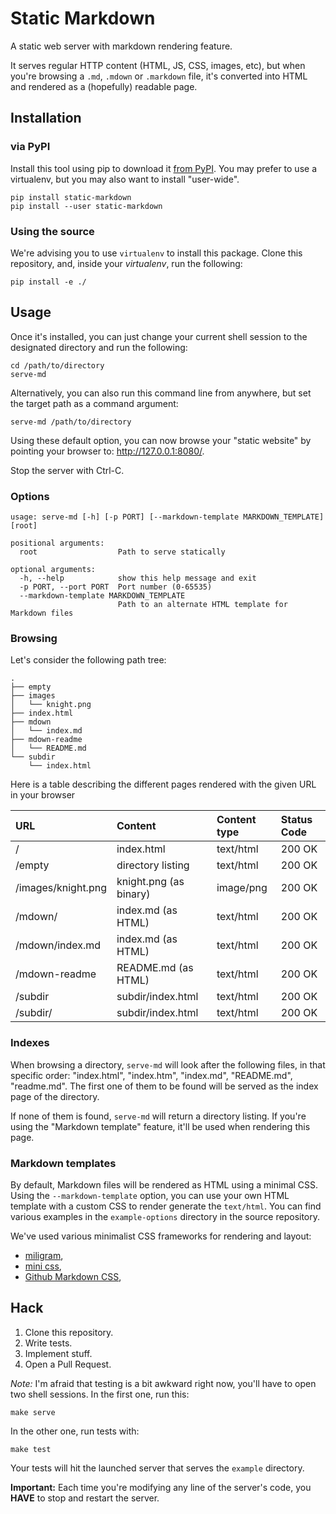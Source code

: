 # Static Markdown

A static web server with markdown rendering feature.

It serves regular HTTP content (HTML, JS, CSS, images, etc), but when you're browsing a ``.md``, ``.mdown`` or ``.markdown`` file, it's converted into HTML and rendered as a (hopefully) readable page.

## Installation

### via PyPI

Install this tool using pip to download it [from PyPI](https://pypi.org/project/static-markdown/). You may prefer to use a virtualenv, but you may also want to install "user-wide".

```shell
pip install static-markdown
pip install --user static-markdown
```

### Using the source

We're advising you to use ``virtualenv`` to install this package. Clone this repository, and, inside your *virtualenv*, run the following:

```shell
pip install -e ./
```

## Usage

Once it's installed, you can just change your current shell session to the designated directory and run the following:

```shell
cd /path/to/directory
serve-md
```

Alternatively, you can also run this command line from anywhere, but set the target path as a command argument:

```shell
serve-md /path/to/directory
```

Using these default option, you can now browse your "static website" by pointing your browser to: <http://127.0.0.1:8080/>.

Stop the server with Ctrl-C.

### Options

```
usage: serve-md [-h] [-p PORT] [--markdown-template MARKDOWN_TEMPLATE] [root]

positional arguments:
  root                  Path to serve statically

optional arguments:
  -h, --help            show this help message and exit
  -p PORT, --port PORT  Port number (0-65535)
  --markdown-template MARKDOWN_TEMPLATE
                        Path to an alternate HTML template for Markdown files
```

### Browsing

Let's consider the following path tree:

```
.
├── empty
├── images
│   └── knight.png
├── index.html
├── mdown
│   └── index.md
├── mdown-readme
│   └── README.md
└── subdir
    └── index.html
```

Here is a table describing the different pages rendered with the given URL in your browser

| URL                | Content                | Content type | Status Code |
|:-------------------|:-----------------------|:-------------|:------------|
| /                  | index.html             | text/html    | 200 OK      |
| /empty             | directory listing      | text/html    | 200 OK      |
| /images/knight.png | knight.png (as binary) | image/png    | 200 OK      |
| /mdown/            | index.md (as HTML)     | text/html    | 200 OK      |
| /mdown/index.md    | index.md (as HTML)     | text/html    | 200 OK      |
| /mdown-readme      | README.md (as HTML)    | text/html    | 200 OK      |
| /subdir            | subdir/index.html      | text/html    | 200 OK      |
| /subdir/           | subdir/index.html      | text/html    | 200 OK      |

### Indexes

When browsing a directory, ``serve-md`` will look after the following files, in that specific order: "index.html", "index.htm", "index.md", "README.md", "readme.md". The first one of them to be found will be served as the index page of the directory.

If none of them is found, ``serve-md`` will return a directory listing. If you're using the "Markdown template" feature, it'll be used when rendering this page.

### Markdown templates

By default, Markdown files will be rendered as HTML using a minimal CSS. Using the ``--markdown-template`` option, you can use your own HTML template with a custom CSS to render generate the ``text/html``. You can find various examples in the ``example-options`` directory in the source repository.

We've used various minimalist CSS frameworks for rendering and layout:

* [miligram](https://milligram.io/),
* [mini css](https://minicss.org/),
* [Github Markdown CSS](https://github.com/sindresorhus/github-markdown-css),

## Hack

1. Clone this repository.
2. Write tests.
3. Implement stuff.
4. Open a Pull Request.

*Note:* I'm afraid that testing is a bit awkward right now, you'll have to open two shell sessions. In the first one, run this:

```shell
make serve
```

In the other one, run tests with:

```shell
make test
```

Your tests will hit the launched server that serves the ``example`` directory.

**Important:** Each time you're modifying any line of the server's code, you **HAVE** to stop and restart the server.
